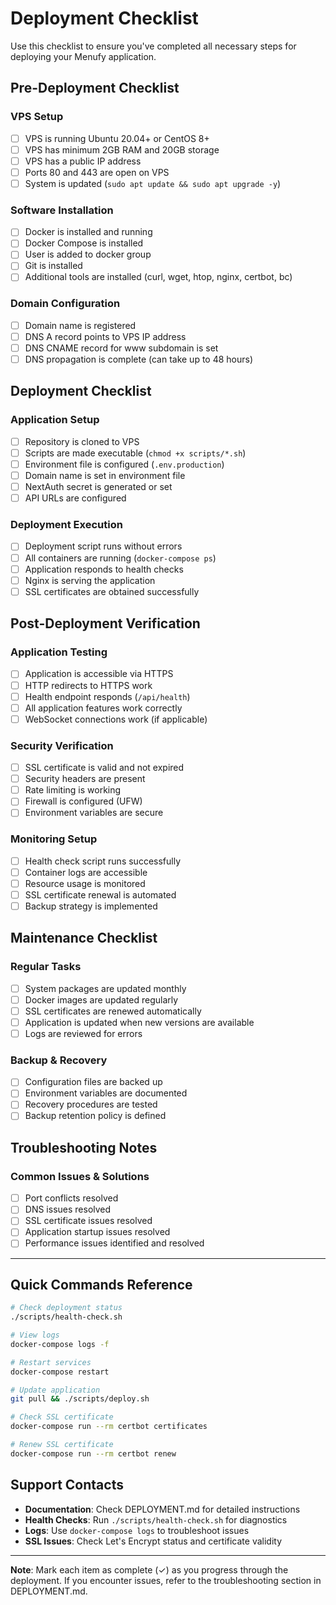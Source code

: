 # Deployment Checklist

Use this checklist to ensure you've completed all necessary steps for deploying your Menufy application.

## Pre-Deployment Checklist

### VPS Setup
- [ ] VPS is running Ubuntu 20.04+ or CentOS 8+
- [ ] VPS has minimum 2GB RAM and 20GB storage
- [ ] VPS has a public IP address
- [ ] Ports 80 and 443 are open on VPS
- [ ] System is updated (`sudo apt update && sudo apt upgrade -y`)

### Software Installation
- [ ] Docker is installed and running
- [ ] Docker Compose is installed
- [ ] User is added to docker group
- [ ] Git is installed
- [ ] Additional tools are installed (curl, wget, htop, nginx, certbot, bc)

### Domain Configuration
- [ ] Domain name is registered
- [ ] DNS A record points to VPS IP address
- [ ] DNS CNAME record for www subdomain is set
- [ ] DNS propagation is complete (can take up to 48 hours)

## Deployment Checklist

### Application Setup
- [ ] Repository is cloned to VPS
- [ ] Scripts are made executable (`chmod +x scripts/*.sh`)
- [ ] Environment file is configured (`.env.production`)
- [ ] Domain name is set in environment file
- [ ] NextAuth secret is generated or set
- [ ] API URLs are configured

### Deployment Execution
- [ ] Deployment script runs without errors
- [ ] All containers are running (`docker-compose ps`)
- [ ] Application responds to health checks
- [ ] Nginx is serving the application
- [ ] SSL certificates are obtained successfully

## Post-Deployment Verification

### Application Testing
- [ ] Application is accessible via HTTPS
- [ ] HTTP redirects to HTTPS work
- [ ] Health endpoint responds (`/api/health`)
- [ ] All application features work correctly
- [ ] WebSocket connections work (if applicable)

### Security Verification
- [ ] SSL certificate is valid and not expired
- [ ] Security headers are present
- [ ] Rate limiting is working
- [ ] Firewall is configured (UFW)
- [ ] Environment variables are secure

### Monitoring Setup
- [ ] Health check script runs successfully
- [ ] Container logs are accessible
- [ ] Resource usage is monitored
- [ ] SSL certificate renewal is automated
- [ ] Backup strategy is implemented

## Maintenance Checklist

### Regular Tasks
- [ ] System packages are updated monthly
- [ ] Docker images are updated regularly
- [ ] SSL certificates are renewed automatically
- [ ] Application is updated when new versions are available
- [ ] Logs are reviewed for errors

### Backup & Recovery
- [ ] Configuration files are backed up
- [ ] Environment variables are documented
- [ ] Recovery procedures are tested
- [ ] Backup retention policy is defined

## Troubleshooting Notes

### Common Issues & Solutions
- [ ] Port conflicts resolved
- [ ] DNS issues resolved
- [ ] SSL certificate issues resolved
- [ ] Application startup issues resolved
- [ ] Performance issues identified and resolved

---

## Quick Commands Reference

```bash
# Check deployment status
./scripts/health-check.sh

# View logs
docker-compose logs -f

# Restart services
docker-compose restart

# Update application
git pull && ./scripts/deploy.sh

# Check SSL certificate
docker-compose run --rm certbot certificates

# Renew SSL certificate
docker-compose run --rm certbot renew
```

## Support Contacts

- **Documentation**: Check DEPLOYMENT.md for detailed instructions
- **Health Checks**: Run `./scripts/health-check.sh` for diagnostics
- **Logs**: Use `docker-compose logs` to troubleshoot issues
- **SSL Issues**: Check Let's Encrypt status and certificate validity

---

**Note**: Mark each item as complete (✓) as you progress through the deployment. If you encounter issues, refer to the troubleshooting section in DEPLOYMENT.md.
